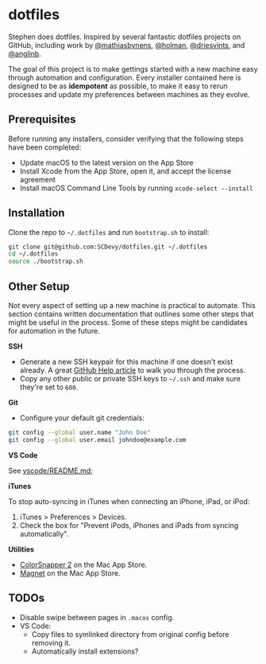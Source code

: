 # dotfiles

Stephen does dotfiles. Inspired by several fantastic dotfiles projects on GitHub, including work by [@mathiasbynens](https://github.com/mathiasbynens/dotfiles), [@holman](https://github.com/holman/dotfiles), [@driesvints](https://github.com/driesvints/dotfiles), and [@anglinb](https://github.com/anglinb/dotfiles).

The goal of this project is to make gettings started with a new machine easy through automation and configuration. Every installer contained here is designed to be as **idempotent** as possible, to make it easy to rerun processes and update my preferences between machines as they evolve.

## Prerequisites

Before running any installers, consider verifying that the following steps have been completed:

- Update macOS to the latest version on the App Store
- Install Xcode from the App Store, open it, and accept the license agreement
- Install macOS Command Line Tools by running `xcode-select --install`

## Installation

Clone the repo to `~/.dotfiles` and run `bootstrap.sh` to install:

```sh
git clone git@github.com:SCDevy/dotfiles.git ~/.dotfiles
cd ~/.dotfiles
source ./bootstrap.sh
```

## Other Setup

Not every aspect of setting up a new machine is practical to automate. This section contains written documentation that outlines some other steps that might be useful in the process. Some of these steps might be candidates for automation in the future.

**SSH**

- Generate a new SSH keypair for this machine if one doesn't exist already. A great [GitHub Help article](https://help.github.com/articles/generating-a-new-ssh-key-and-adding-it-to-the-ssh-agent/) to walk you through the process.
- Copy any other public or private SSH keys to `~/.ssh` and make sure they're set to `600`.

**Git**

- Configure your default git credentials:

```sh
git config --global user.name "John Doe"
git config --global user.email johndoe@example.com
```

**VS Code**

See [vscode/README.md](vscode/README.md);

**iTunes**

To stop auto-syncing in iTunes when connecting an iPhone, iPad, or iPod:

1. iTunes > Preferences > Devices.
1. Check the box for "Prevent iPods, iPhones and iPads from syncing automatically".

**Utilities**

- [ColorSnapper 2](https://itunes.apple.com/us/app/colorsnapper-2/id969418666) on the Mac App Store.
- [Magnet](https://itunes.apple.com/us/app/magnet/id441258766) on the Mac App Store.

## TODOs

- Disable swipe between pages in `.macos` config.
- VS Code:
    - Copy files to symlinked directory from original config before removing it.
    - Automatically install extensions?
